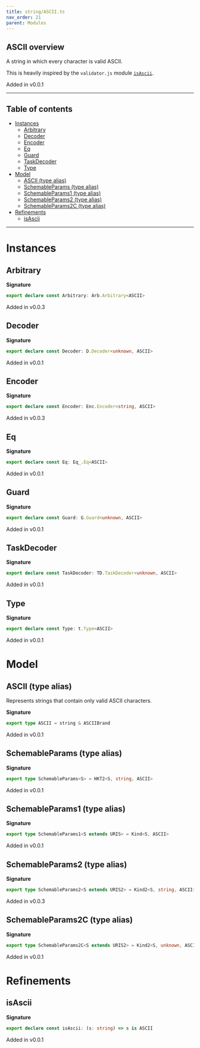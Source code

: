 ```yaml
---
title: string/ASCII.ts
nav_order: 21
parent: Modules
---
```


## ASCII overview

A string in which every character is valid ASCII.

This is heavily inspired by the `validator.js` module
[`isAscii`](https://github.com/validatorjs/validator.js/blob/master/src/lib/isAscii.js).

Added in v0.0.1

---

<h2 class="text-delta">Table of contents</h2>

- [Instances](#instances)
  - [Arbitrary](#arbitrary)
  - [Decoder](#decoder)
  - [Encoder](#encoder)
  - [Eq](#eq)
  - [Guard](#guard)
  - [TaskDecoder](#taskdecoder)
  - [Type](#type)
- [Model](#model)
  - [ASCII (type alias)](#ascii-type-alias)
  - [SchemableParams (type alias)](#schemableparams-type-alias)
  - [SchemableParams1 (type alias)](#schemableparams1-type-alias)
  - [SchemableParams2 (type alias)](#schemableparams2-type-alias)
  - [SchemableParams2C (type alias)](#schemableparams2c-type-alias)
- [Refinements](#refinements)
  - [isAscii](#isascii)

---

# Instances

## Arbitrary

**Signature**

```ts
export declare const Arbitrary: Arb.Arbitrary<ASCII>
```

Added in v0.0.3

## Decoder

**Signature**

```ts
export declare const Decoder: D.Decoder<unknown, ASCII>
```

Added in v0.0.1

## Encoder

**Signature**

```ts
export declare const Encoder: Enc.Encoder<string, ASCII>
```

Added in v0.0.3

## Eq

**Signature**

```ts
export declare const Eq: Eq_.Eq<ASCII>
```

Added in v0.0.1

## Guard

**Signature**

```ts
export declare const Guard: G.Guard<unknown, ASCII>
```

Added in v0.0.1

## TaskDecoder

**Signature**

```ts
export declare const TaskDecoder: TD.TaskDecoder<unknown, ASCII>
```

Added in v0.0.1

## Type

**Signature**

```ts
export declare const Type: t.Type<ASCII>
```

Added in v0.0.1

# Model

## ASCII (type alias)

Represents strings that contain only valid ASCII characters.

**Signature**

```ts
export type ASCII = string & ASCIIBrand
```

Added in v0.0.1

## SchemableParams (type alias)

**Signature**

```ts
export type SchemableParams<S> = HKT2<S, string, ASCII>
```

Added in v0.0.1

## SchemableParams1 (type alias)

**Signature**

```ts
export type SchemableParams1<S extends URIS> = Kind<S, ASCII>
```

Added in v0.0.1

## SchemableParams2 (type alias)

**Signature**

```ts
export type SchemableParams2<S extends URIS2> = Kind2<S, string, ASCII>
```

Added in v0.0.3

## SchemableParams2C (type alias)

**Signature**

```ts
export type SchemableParams2C<S extends URIS2> = Kind2<S, unknown, ASCII>
```

Added in v0.0.1

# Refinements

## isAscii

**Signature**

```ts
export declare const isAscii: (s: string) => s is ASCII
```

Added in v0.0.1
